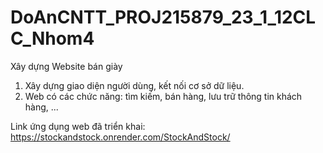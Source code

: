 # DoAnCNTT_PROJ215879_23_1_12CLC_Nhom4

Xây dựng Website bán giày	
1. Xây dựng giao diện người dùng, kết nối cơ sở dữ liệu.
2. Web có các chức năng: tìm kiếm, bán hàng, lưu trữ thông tin khách hàng, ...

Link ứng dụng web đã triển khai: https://stockandstock.onrender.com/StockAndStock/